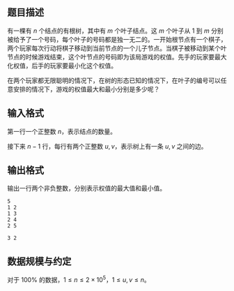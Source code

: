 ## 题目描述

有一棵有 $n$ 个结点的有根树，其中有 $m$ 个叶子结点。这 $m$ 个叶子从 $1$ 到 $m$ 分别被给予了一个号码，每个叶子的号码都是独一无二的。一开始根节点有一个棋子，两个玩家每次行动将棋子移动到当前节点的一个儿子节点。当棋子被移动到某个叶节点的时候游戏结束，这个叶节点的号码即为该局游戏的权值。先手的玩家要最大化权值，后手的玩家要最小化这个权值。

在两个玩家都无限聪明的情况下，在树的形态已知的情况下，在叶子的编号可以任意安排的情况下，游戏的权值最大和最小分别是多少呢？

## 输入格式

第一行一个正整数 $n$，表示结点的数量。

接下来 $n-1$ 行，每行有两个正整数 $u,v$，表示树上有一条 $u,v$ 之间的边。

## 输出格式

输出一行两个非负整数，分别表示权值的最大值和最小值。

```input1
5
1 2
1 3
2 4
2 5
```

```output1
3 2
```

## 数据规模与约定

对于 $100\%$ 的数据，$1\leq n\leq 2\times 10^5$，$1\leq u,v\leq n$。

